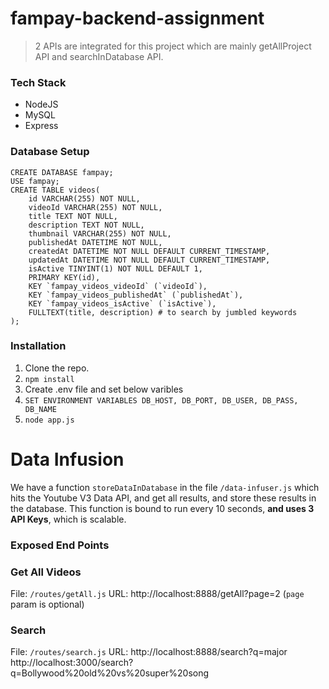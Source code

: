 # fampay-backend-assignment

> 2 APIs are integrated for this project which are mainly getAllProject API and searchInDatabase API.
### Tech Stack
* NodeJS
* MySQL
* Express

### Database Setup

```
CREATE DATABASE fampay;
USE fampay;
CREATE TABLE videos(
    id VARCHAR(255) NOT NULL,
    videoId VARCHAR(255) NOT NULL,
    title TEXT NOT NULL,
    description TEXT NOT NULL,
    thumbnail VARCHAR(255) NOT NULL,
    publishedAt DATETIME NOT NULL,
    createdAt DATETIME NOT NULL DEFAULT CURRENT_TIMESTAMP,
    updatedAt DATETIME NOT NULL DEFAULT CURRENT_TIMESTAMP,
    isActive TINYINT(1) NOT NULL DEFAULT 1,
    PRIMARY KEY(id),
    KEY `fampay_videos_videoId` (`videoId`),
    KEY `fampay_videos_publishedAt` (`publishedAt`),
    KEY `fampay_videos_isActive` (`isActive`),
    FULLTEXT(title, description) # to search by jumbled keywords
);
```

### Installation
1) Clone the repo.
2) `npm install`
3)  Create .env file and set below varibles 
4) `SET ENVIRONMENT VARIABLES DB_HOST, DB_PORT, DB_USER, DB_PASS, DB_NAME`
5) `node app.js`

# Data Infusion
We have a function `storeDataInDatabase` in the file `/data-infuser.js` which hits the Youtube V3 Data API, and get all results, and store these results in the database.
This function is bound to run every 10 seconds, **and uses 3 API Keys**, which is scalable.

### Exposed End Points
### Get All Videos
File: `/routes/getAll.js`
URL: http://localhost:8888/getAll?page=2      (`page` param is optional)

### Search
File: `/routes/search.js`
URL: http://localhost:8888/search?q=major
http://localhost:3000/search?q=Bollywood%20old%20vs%20super%20song
